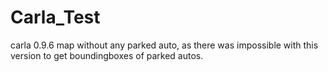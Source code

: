 # Carla_Test
carla 0.9.6 map without any parked auto, as there was impossible with this version to get boundingboxes of parked autos.
